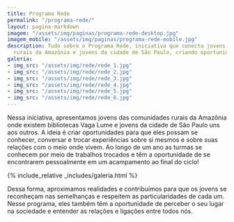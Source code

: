 ```yaml
---
title: Programa Rede
permalink: "/programa-rede/"
layout: pagina-markdown
imagem: "/assets/img/paginas/programa-rede-desktop.jpg"
imagem_mobile: "/assets/img/paginas/programa-rede-mobile.jpg"
description: Tudo sobre o Programa Rede, iniciativa que conecta jovens das comunidades
  rurais da Amazônia e jovens da cidade de São Paulo, criando oportunidades de intercâmbio cultural.
galeria:
- img_src: "/assets/img/rede/rede_1.jpg"
- img_src: "/assets/img/rede/rede_2.jpg"
- img_src: "/assets/img/rede/rede_3.jpg"
- img_src: "/assets/img/rede/rede_4.jpg"
- img_src: "/assets/img/rede/rede_5.jpg"
- img_src: "/assets/img/rede/rede_6.jpg"
---
```


Nessa iniciativa, apresentamos jovens das comunidades rurais da Amazônia onde existem bibliotecas Vaga Lume e jovens da cidade de São Paulo uns aos outros. A ideia é criar oportunidades para que eles possam se conhecer, conversar e trocar experiências sobre si mesmos e sobre suas relações com o meio onde vivem. Ao longo de um ano as turmas se conhecem por meio de trabalhos trocados e têm a oportunidade de se encontrarem pessoalmente em um acampamento ao final do ciclo!

{% include_relative _includes/galeria.html %}

Dessa forma, aproximamos realidades e contribuímos para que os jovens se reconheçam nas semelhanças e respeitem as particularidades de cada um. Nesse programa, eles também têm a oportunidade de perceber o seu lugar na sociedade e entender as relações e ligações entre todos nós.
